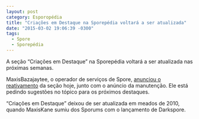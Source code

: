 ```yaml
---
layout: post
category: Esporopédia
title: "Criações em Destaque na Sporepédia voltará a ser atualizada"
date: "2015-03-02 19:06:39 -0300"
tags:
  - Spore
  - Sporepédia
---
```

A seção “Criações em Destaque” na Sporepédia voltará a ser atualizada nas próximas semanas.

MaxisBazajaytee, o operador de serviços de Spore, [anunciou o reativamento](http://forum.spore.com/jforum/posts/list/82846.page) da seção hoje, junto com o anúncio da manutenção. Ele está pedindo sugestões no tópico para os próximos destaques.

“Criações em Destaque” deixou de ser atualizada em meados de 2010, quando MaxisKane sumiu dos Sporums com o lançamento de Darkspore.
